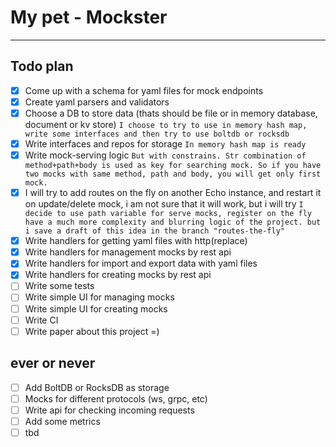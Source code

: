 # My pet - Mockster
---
## Todo plan
- [X] Come up with a schema for yaml files for mock endpoints
- [X] Create yaml parsers and validators
- [X] Choose a DB to store data (thats should be file or in memory database, document or kv store) `I choose to try to use in memory hash map, write some interfaces and then try to use boltdb or rocksdb`
- [X] Write interfaces and repos for storage `In memory hash map is ready`
- [X] Write mock-serving logic `But with constrains. Str combination of method+path+body is used as key for searching mock. So if you have two mocks with same method, path and body, you will get only first mock. `
- [X] I will try to add routes on the fly on another Echo instance, and restart it on update/delete mock, i am not sure that it will work, but i will try `I decide to use path variable for serve mocks, register on the fly have a much more complexity and blurring logic of the project. but i save a draft of this idea in the branch "routes-the-fly"`
- [X] Write handlers for getting yaml files with http(replace)
- [X] Write handlers for management mocks by rest api
- [X] Write handlers for import and export data with yaml files
- [X] Write handlers for creating mocks by rest api
- [ ] Write some tests
- [ ] Write simple UI for managing mocks
- [ ] Write simple UI for creating mocks
- [ ] Write CI
- [ ] Write paper about this project =)
## ever or never
- [ ] Add BoltDB or RocksDB as storage
- [ ] Mocks for different protocols (ws, grpc, etc)
- [ ] Write api for checking incoming requests
- [ ] Add some metrics
- [ ] tbd
